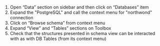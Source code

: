 1. Open “Data” section on sidebar and then click on “Databases” item
2. Expand the "PostgreSQL" and call the context menu for "northwond" connection
3. Click on “Browse schema” from context menu
4. Expand “View” and “Tables” sections on Toolbox
5. Check that the structures presented in schema view can be interacted with as with DB Tables (from its context menu)